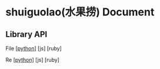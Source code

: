 # shuiguolao(水果捞) Document

## Library API

File [[python]](clean-nodoc-File.html)  [js] [ruby]

Re   [[python]](clean-nodoc-Re.html)  [js]  [ruby]

